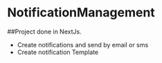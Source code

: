 # NotificationManagement

##Project done in NextJs.

- Create notifications and send by email or sms
- Create notification Template

